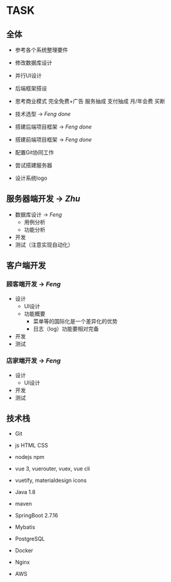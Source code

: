# TASK
## 全体
- 参考各个系统整理要件
- 修改数据库设计
- 并行UI设计
- 后端框架搭设
- 思考商业模式 完全免费+广告 服务抽成 支付抽成 月/年会费 买断

- 技术选型 -> *Feng done*
- 搭建后端项目框架 -> *Feng done*
- 搭建前端项目框架 -> *Feng done*
- 配置Git协同工作
- 尝试搭建服务器
- 设计系统logo

## 服务器端开发 -> *Zhu*
- 数据库设计 -> *Feng*
    - 用例分析
    - 功能分析
- 开发
- 测试（注意实现自动化）

## 客户端开发
### 顾客端开发 -> *Feng*
- 设计
    - UI设计
    - 功能概要
        - 菜单等的国际化是一个差异化的优势
        - 日志（log）功能要相对完备
- 开发
- 测试

### 店家端开发 -> *Feng*
- 设计
    - UI设计
- 开发
- 测试

## 技术栈
- Git

- js HTML CSS
- nodejs npm
- vue 3, vuerouter, vuex, vue cli
- vuetify, materialdesign icons

- Java 1.8
- maven
- SpringBoot 2.7.16
- Mybatis

- PostgreSQL

- Docker
- Nginx
- AWS